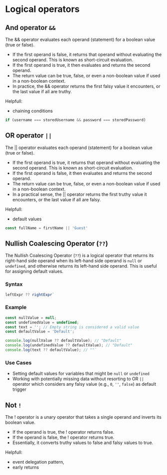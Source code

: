 # Logical operators 

## And operator `&&`

The && operator evaluates each operand (statement) for a boolean value (true or false).
- If the first operand is false, it returns that operand without evaluating the second operand. This is known as short-circuit evaluation.
- If the first operand is true, it then evaluates and returns the second operand.
- The return value can be true, false, or even a non-boolean value if used in a non-boolean context.
- In practice, the && operator returns the first falsy value it encounters, or the last value if all are truthy.

Helpfull:
- chaining conditions 
```js
if (username === storedUsername && password === storedPassword)
```

## OR operator `||`

The || operator evaluates each operand (statement) for a boolean value (true or false).
- If the first operand is true, it returns that operand without evaluating the second operand. This is known as short-circuit evaluation.
- If the first operand is false, it then evaluates and returns the second operand.
- The return value can be true, false, or even a non-boolean value if used in a non-boolean context.
- In a practical sense, the || operator returns the first truthy value it encounters, or the last value if all are falsy.

Helpfull:
- default values 
```js
const fullName = firstName || 'Guest'
```

## Nullish Coalescing Operator (`??`)
The Nullish Coalescing Operator (`??`) is a logical operator that returns its right-hand side operand when its left-hand side operand is `null` or `undefined`, and otherwise returns its left-hand side operand. This is useful for assigning default values.


### Syntax

```javascript
leftExpr ?? rightExpr` 
```
### Example

```javascript
const nullValue = null;
const undefinedValue = undefined;
const text = ''; // Empty string is considered a valid value
const defaultValue = 'Default';

console.log(nullValue ?? defaultValue); // "Default"
console.log(undefinedValue ?? defaultValue); // "Default"
console.log(text ?? defaultValue); // ""` 
```
### Use Cases

-   Setting default values for variables that might be `null` or `undefined`
-   Working with potentially missing data without resorting to OR `||` operator which considers any falsy value (e.g., `0`, `''`, `false`) as default trigger

## Not `!`
The ! operator is a unary operator that takes a single operand and inverts its boolean value.
- If the operand is true, the ! operator returns false.
- If the operand is false, the ! operator returns true.
- Essentially, it converts truthy values to false and falsy values to true.

Helpfull: 
- event delegation pattern, 
- early returns

